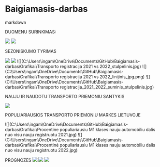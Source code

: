 # Baigiamasis-darbas

markdown



DUOMENU SURINKIMAS:

![](C:\Users\ingam\OneDrive\Documents\GitHub\Baigiamasis-darbas\Grafikai\Transporto_registracija_2021.jpg)
![](C:\Users\ingam\OneDrive\Documents\GitHub\Baigiamasis-darbas\Grafikai\Transporto_registracija_2022.jpg)

SEZONISKUMO TYRIMAS

![](C:\Users\ingam\OneDrive\Documents\GitHub\Baigiamasis-darbas\Grafikai\suminis_top5_menesiai_2021_2022.jpg)
![](C:\Users\ingam\OneDrive\Documents\GitHub\Baigiamasis-darbas\Grafikai\suminis_low3_menesiai_2021_2022.jpg)
![](C:\Users\ingam\OneDrive\Documents\GitHub\Baigiamasis-darbas\Grafikai\Transporto registracija 2021 vs 2022_stulpelinis.jpg)
![](C:\Users\ingam\OneDrive\Documents\GitHub\Baigiamasis-darbas\Grafikai\Transporto registracija 2021 vs 2022_linijinis_jpg.png)
![](C:\Users\ingam\OneDrive\Documents\GitHub\Baigiamasis-darbas\Grafikai\Transporto registracija_2021_2022_suminis_stulpelinis.jpg)


NAUJU IR NAUDOTU TRANSPORTO PRIEMONIU SANTYKIS

![](C:\Users\ingam\OneDrive\Documents\GitHub\Baigiamasis-darbas\Grafikai\Transporto_registracija_2021_vs_2022.jpg)


POPULIARIAUSIOS TRANSPORTO PRIEMONIU MARKES LIETUVOJE

![](C:\Users\ingam\OneDrive\Documents\GitHub\Baigiamasis-darbas\Grafikai\Procentine populiariausiu M1 klases nauju automobiliu dalis nuo visu nauju registruotu 2021.jpg)
![](C:\Users\ingam\OneDrive\Documents\GitHub\Baigiamasis-darbas\Grafikai\Procentinė populiariausiu M1 klases nauju automobiliu dalis nuo visu nauju registruotu 2022.jpg)


PROGNOZES
![](C:\Users\ingam\OneDrive\Documents\GitHub\Baigiamasis-darbas\Grafikai\Nauju_automobiliu_ivezimo_prognoze.jpg)
![](C:\Users\ingam\OneDrive\Documents\GitHub\Baigiamasis-darbas\Grafikai\Elektromobiliu_ivezimo_prognoze.jpg)
![](C:\Users\ingam\OneDrive\Documents\GitHub\Baigiamasis-darbas\Grafikai\Hibridu_ivezimo_prognoze.jpg)

